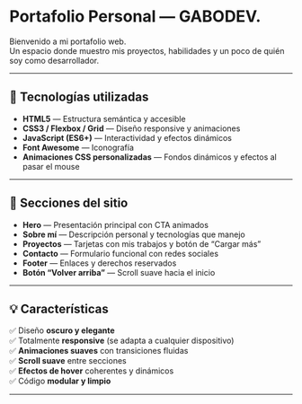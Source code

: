 # Portafolio Personal — GABODEV.

Bienvenido a mi portafolio web.  
Un espacio donde muestro mis proyectos, habilidades y un poco de quién soy como desarrollador.

---

## 🚀 Tecnologías utilizadas

- **HTML5** — Estructura semántica y accesible  
- **CSS3 / Flexbox / Grid** — Diseño responsive y animaciones  
- **JavaScript (ES6+)** — Interactividad y efectos dinámicos  
- **Font Awesome** — Iconografía  
- **Animaciones CSS personalizadas** — Fondos dinámicos y efectos al pasar el mouse  

---

## 🧩 Secciones del sitio

- **Hero** — Presentación principal con CTA animados  
- **Sobre mí** — Descripción personal y tecnologías que manejo  
- **Proyectos** — Tarjetas con mis trabajos y botón de “Cargar más”  
- **Contacto** — Formulario funcional con redes sociales  
- **Footer** — Enlaces y derechos reservados  
- **Botón “Volver arriba”** — Scroll suave hacia el inicio  

---

## 💡 Características

✅ Diseño **oscuro y elegante**  
✅ Totalmente **responsive** (se adapta a cualquier dispositivo)  
✅ **Animaciones suaves** con transiciones fluidas  
✅ **Scroll suave** entre secciones  
✅ **Efectos de hover** coherentes y dinámicos  
✅ Código **modular y limpio**

---


